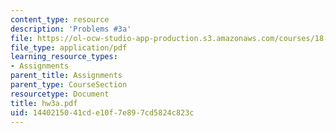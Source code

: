 ```yaml
---
content_type: resource
description: 'Problems #3a'
file: https://ol-ocw-studio-app-production.s3.amazonaws.com/courses/18-s66-the-art-of-counting-spring-2003/1440215041cde10f7e897cd5824c823c_hw3a.pdf
file_type: application/pdf
learning_resource_types:
- Assignments
parent_title: Assignments
parent_type: CourseSection
resourcetype: Document
title: hw3a.pdf
uid: 14402150-41cd-e10f-7e89-7cd5824c823c
---
```

